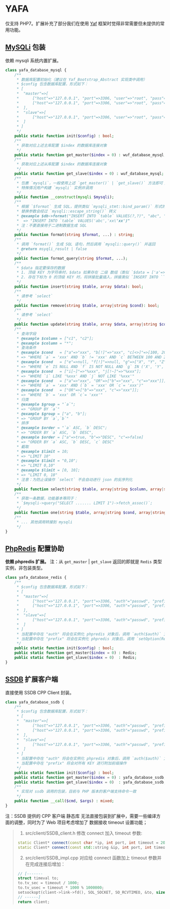 YAFA
====

仅支持 PHP7。扩展补充了部分我们在使用 [Yaf](https://github.com/laruence/yaf/tree/php7) 框架时觉得非常需要但未提供的常用功能。

[MySQLi](http://php.net/manual/en/book.mysqli.php) 包装
---
依赖 mysqli 系统内置扩展。

``` php
class yafa_database_mysql {
	/**
	 * 数据库配置初始化（建议在 Yaf_Bootstrap_Abstract 实现类中调用）
	 * $config 包含数据库配置，形式如下：
	 * [
	 *	"master"=>[
	 *		["host"=>"127.0.0.1", "port"=>3306, "user"=>"root", "pass"=>"123456", "db"=>"test"],
	 *		["host"=>"127.0.0.1", "port"=>3306, "user"=>"root", "pass"=>"123456", "db"=>"test"],
	 *	],
	 *	"slave"=>[
	 * 		["host"=>"127.0.0.1", "port"=>3306, "user"=>"root", "pass"=>"123456", "db"=>"test"]
	 *	]
	 * ]
	 */
	public static function init($config) : bool;
	/**
	 * 获取对应上述主库配置 $index 的数据库连接对象
	 */
	public static function get_master($index = 0) : wuf_database_mysql;
	/**
	 * 获取对应上述从库配置 $index 的数据库连接对象
	 */
	public static function get_slave($index = 0) : wuf_database_mysql;
	/**
	 * 包裹 `mysqli`，一般使用上述 `get_master()` | `get_slave()` 方法即可；
	 * 特殊情况用户构建 `mysqli` 实例并调用
	 */
	public function __construct(mysqli $mysqli);
	/**
	 * 根据 `$format` 生成 SQL，提供类似 `mysqli_stmt::bind_param()` 形式的文本替换
	 * 替换参数会经过 `mysqli::escape_string()` 转义
	 * @example $db->format("INSERT INTO `table` VALUES(?,?)", "abc", "xx'xx");
	 *  => "INSERT INTO `table` VALUES('abc','xx\'xx')"
	 * 注：不要直接用于二进制数据生成 SQL
	 */
	public function format(string $format, ...) : string;
	/**
	 * 调用 `format()` 生成 SQL 语句，然后调用 `mysqli::query()` 并返回
	 * @return msyqli_result | false
	 */
	public function format_query(string $format, ...);
	/**
	 * $data 指定要保存的数据
	 * 1. 顶级 KEY 为字符串时，$data 如果存在 二级 数组（类似 `$data = ['a'=>['1','2','3'], 'b'=>'xxx'];`）将自动使用 `json_encode` 进行序列化；
	 * 2. 存在下标为 0 的顶级 KEY 时，将拼接批量插入，拼接类似 `INSERT INTO ``table`` VALUES(aaaa),(bbbbb),(cccc)` 形式的 SQL；
	 */
	public function insert(string $table, array $data): bool;
	/**
	 * 请参考 `select`
	 */
	public function remove(string $table, array|string $cond): bool;
	/**
	 * 请参考 `select`
	 */
	public function update(string $table, array $data, array|string $cond): bool;
	/**
	 * 查询字段
	 * @example $column = ["c1", "c2"];
	 * @example $column = "*";
	 * 查询条件
	 * @example $cond   = ["a"=>"xxx", "b[!]"=>"xxx", "c[<>]"=>[100, 200], "d[><]"=>[300, 400]];
	 * => "WHERE `a` = 'xxx' AND `b` != 'xxx' AND `c` BETWEEN 100 AND 200 AND `d` NOT BETWEEN 300 AND 400"
	 * @example $cond   = ["e"=>null, "f[!]"=>null, "g"=>["X", "Y", "Z"], "h[!]"=>["X", "Y", "Z"]];
	 * => "WHERE `e` IS NULL AND `f` IS NOT NULL AND `g` IN ('X', 'Y', 'Z') AND `h` NOT IN ('X', 'Y', 'Z')"
	 * @example $cond   = ["i[~]"=>"%xxx", "j[!~]"=>"%xxx"];
	 * => "WHERE `i` LIKE '%xxx' AND `j` NOT LIKE '%xxx'"
	 * @example $cond   = ["a"=>"xxx", "OR"=>["b"=>"xxx", "c"=>"xxx"]];
	 * => "WHERE `a` = 'xxx' AND (`b` = 'xxx' OR `c`= 'xxx')"
	 * @example $cond   = ["OR"=>["b"=>"xxx", "c"=>"xxx"]];
	 * => "WHERE `b` = 'xxx' OR `c`= 'xxx'"
	 * 归类
	 * @example $group = "`a`";
	 * => "GROUP BY `a`"
	 * @example $group = ["a", "b"];
	 * => "GROUP BY `a`,`b`"
	 * 排序
	 * @example $order = "`a` ASC, `b` DESC";
	 * => "ORDER BY `a` ASC, `b` DESC",
	 * @example $order = ["a"=>true, "b"=>"DESC", "c"=>false]
	 * => "ORDER BY `a` ASC, `b` DESC, `c` DESC"
	 * 截取
	 * @example $limit = 10;
	 * => "LIMIT 10"
	 * @example $limit = "0,10";
	 * => "LIMIT 0,10"
	 * @example $limit = [0, 10];
	 * => "LIMIT 0, 10"
	 * 注意：为防止误操作 `select` 不会自动进行 json 的反序列化
	 */
	public function select(string $table, array|string $column, array|string $cond, array|string $group, array|string $order, array|string|integer $limit);
	/**
	 * 获取一条数据，功能基本等同于：
	 * `$mysqli->query("SELECT ....... LIMIT 1")->fetch_assoc()`;
	 */
	public function one(string $table, array|string $cond, array|string $order);
	/**
	 * ... 其他调用转接到 mysqli
	 */ 
}
```

[PhpRedis](https://github.com/phpredis/phpredis) 配置协助
---
**依赖 phpredis 扩展。**
注：从 `get_master` | `get_slave` 返回的即就是 `Redis` 类型实例，非包装类型。

``` php
class yafa_database_redis {
	/**
	 * $config 包含数据库配置，形式如下：
	 * [
	 *	"master"=>[
	 *		["host"=>"127.0.0.1", "port"=>3306, "auth"="passwd", "prefix"=>"pre_"],
	 *		["host"=>"127.0.0.1", "port"=>3306, "auth"="passwd", "prefix"=>"pre_"],
	 *	],
	 *	"slave"=>[
	 * 		["host"=>"127.0.0.1", "port"=>3306, "auth"="passwd", "prefix"=>"pre_"],
	 *	]
	 * ]
	 * 当配置中存在 "auth" 将会在实例化 phpredis 对象后，调用 `auth($auth)` 方法；
	 * 当配置中存在 "prefix" 将会在实例化 phpredis 对象后，调用 `setOption(Reids::OPT_PREFIX, $prefix)`
	 */
	public static function init($config) : bool;
	public static function get_master($index = 0) : Redis;
	public static function get_slave($index = 0)  : Redis;
}
```

[SSDB](https://github.com/ideawu/ssdb) 扩展客户端
---
直接使用 SSDB CPP Client 封装。
``` php
class yafa_database_ssdb {
	/**
	 * $config 包含数据库配置，形式如下：
	 * [
	 *	"master"=>[
	 *		["host"=>"127.0.0.1", "port"=>3306, "auth"="passwd", "prefix"=>"pre_"],
	 *		["host"=>"127.0.0.1", "port"=>3306, "auth"="passwd", "prefix"=>"pre_"],
	 *	],
	 *	"slave"=>[
	 * 		["host"=>"127.0.0.1", "port"=>3306, "auth"="passwd", "prefix"=>"pre_"],
	 *	]
	 * ]
	 * 当配置中存在 "auth" 将会在实例化 phpredis 对象后，调用 `auth($auth)` 方法；
	 * 当配置中存在 "prefix" 将会对所有 KEY 进行附加前缀操作
	 */
	public static function init($config) : bool;
	public static function get_master($index = 0) : yafa_database_ssdb;
	public static function get_slave($index = 0)  : yafa_database_ssdb;
	/**
	 * 实现对 ssdb 调用的包装，目前与 PHP 版本的客户端支持命令一致
	 */
	public function __call($cmd, $args) : mixed;
}
```

注：SSDB 提供的 CPP 客户端 静态库 无法直接包装到扩展中，需要一些编译方面的调整，同时为了 Web 项目考虑增加了 数据接收 timeout 设置功能；
> 
> 1. src/client/SSDB_client.h 修改 connect 加入 timeout 参数:
> ``` cpp
> static Client* connect(const char *ip, int port, int timeout = 2000);
> static Client* connect(const std::string &ip, int port, int timeout = 2000);
> ```
> 2. src/client/SSDB_impl.cpp 对应给 connect 函数加上 timeout 参数并在完成连接后增加：
> ``` cpp
> // [-------
> struct timeval to;  
> to.tv_sec = timeout / 1000;
> to.tv_usec = timeout * 1000 % 1000000;
> setsockopt(client->link->fd(), SOL_SOCKET, SO_RCVTIMEO, &to, sizeof(to));
> // ------]
> return client;
> ```

